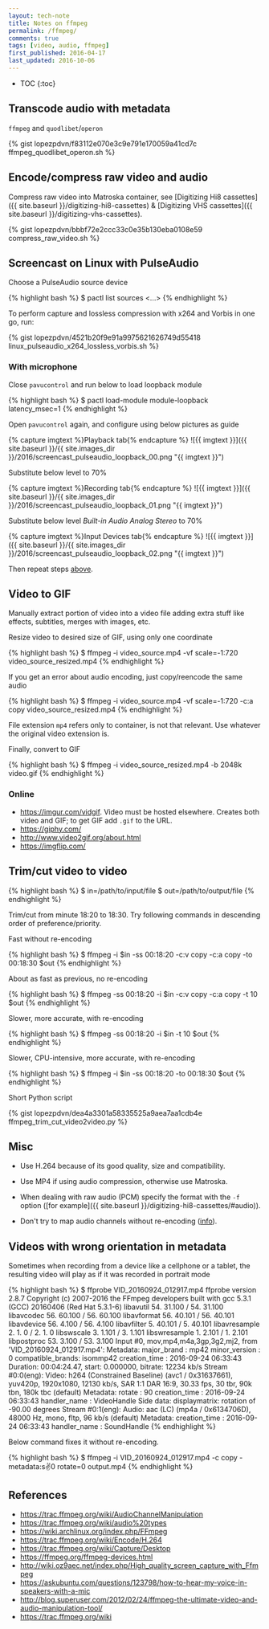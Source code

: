 ```yaml
---
layout: tech-note
title: Notes on ffmpeg
permalink: /ffmpeg/
comments: true
tags: [video, audio, ffmpeg]
first_published: 2016-04-17
last_updated: 2016-10-06
---
```


* TOC
{:toc}

## Transcode audio with metadata

`ffmpeg` and `quodlibet`/`operon`

{% gist lopezpdvn/f83112e070e3c9e791e170059a41cd7c ffmpeg_quodlibet_operon.sh %}

## Encode/compress raw video and audio

Compress raw video into Matroska container, see
[Digitizing Hi8 cassettes]({{ site.baseurl }}/digitizing-hi8-cassettes) &
[Digitizing VHS cassettes]({{ site.baseurl }}/digitizing-vhs-cassettes).

{% gist lopezpdvn/bbbf72e2ccc33c0e35b130eba0108e59 compress_raw_video.sh %}

## Screencast on Linux with PulseAudio

Choose a PulseAudio source device

{% highlight bash %}
$ pactl list sources
<...>
{% endhighlight %}

To perform capture and lossless compression with x264 and Vorbis in one go,
run:

{% gist lopezpdvn/4521b20f9e91a9975621626749d55418 linux_pulseaudio_x264_lossless_vorbis.sh %}

### With microphone

Close `pavucontrol` and run below to load loopback module

{% highlight bash %}
$ pactl load-module module-loopback latency_msec=1
{% endhighlight %}

Open `pavucontrol` again, and configure using below pictures as guide

{% capture imgtext %}Playback tab{% endcapture %}
![{{ imgtext }}]({{ site.baseurl }}/{{ site.images_dir }}/2016/screencast_pulseaudio_loopback_00.png "{{ imgtext }}")

Substitute below level to 70%

{% capture imgtext %}Recording tab{% endcapture %}
![{{ imgtext }}]({{ site.baseurl }}/{{ site.images_dir }}/2016/screencast_pulseaudio_loopback_01.png "{{ imgtext }}")

Substitute below level *Built-in Audio Analog Stereo* to 70%

{% capture imgtext %}Input Devices tab{% endcapture %}
![{{ imgtext }}]({{ site.baseurl }}/{{ site.images_dir }}/2016/screencast_pulseaudio_loopback_02.png "{{ imgtext }}")

Then repeat steps [above](#screencast-on-linux-with-pulseaudio).

## Video to GIF

Manually extract portion of video into a video file adding extra stuff like
effects, subtitles, merges with images, etc.

Resize video to desired size of GIF, using only one coordinate

{% highlight bash %}
$ ffmpeg -i video_source.mp4 -vf scale=-1:720 video_source_resized.mp4
{% endhighlight %}

If you get an error about audio encoding, just copy/reencode the same audio

{% highlight bash %}
$ ffmpeg -i video_source.mp4 -vf scale=-1:720 -c:a copy video_source_resized.mp4
{% endhighlight %}

File extension `mp4` refers only to container, is not that relevant. Use
whatever the original video extension is.

Finally, convert to GIF

{% highlight bash %}
$ ffmpeg -i video_source_resized.mp4 -b 2048k video.gif
{% endhighlight %}

### Online

- <https://imgur.com/vidgif>. Video must be hosted elsewhere. Creates both
  video and GIF; to get GIF add `.gif` to the URL.
- <https://giphy.com/>
- <http://www.video2gif.org/about.html>
- <https://imgflip.com/>

## Trim/cut video to video

{% highlight bash %}
$ in=/path/to/input/file
$ out=/path/to/output/file
{% endhighlight %}

Trim/cut from minute 18:20 to 18:30. Try following commands in descending order
of preference/priority.

Fast without re-encoding

{% highlight bash %}
$ ffmpeg -i $in -ss 00:18:20 -c:v copy -c:a copy -to 00:18:30 $out
{% endhighlight %}

About as fast as previous, no re-encoding

{% highlight bash %}
$ ffmpeg -ss 00:18:20 -i $in -c:v copy -c:a copy -t 10 $out
{% endhighlight %}

Slower, more accurate, with re-encoding

{% highlight bash %}
$ ffmpeg -ss 00:18:20 -i $in -t 10 $out
{% endhighlight %}

Slower, CPU-intensive, more accurate, with re-encoding

{% highlight bash %}
$ ffmpeg -i $in -ss 00:18:20 -to 00:18:30 $out
{% endhighlight %}

Short Python script

{% gist lopezpdvn/dea4a3301a58335525a9aea7aa1cdb4e ffmpeg_trim_cut_video2video.py %}

## Misc

- Use H.264 because of its good quality, size and compatibility.

- Use MP4 if using audio compression, otherwise use Matroska.

- When dealing with raw audio (PCM) specify the format with the `-f` option
  ([for example]({{ site.baseurl }}/digitizing-hi8-cassettes/#audio)).

- Don't try to map audio channels without re-encoding
  ([info](http://comments.gmane.org/gmane.comp.video.ffmpeg.user/53517)).

## Videos with wrong orientation in metadata

Sometimes when recording from a device like a cellphone or a tablet, the
resulting video will play as if it was recorded in portrait mode

{% highlight bash %}
$ ffprobe VID_20160924_012917.mp4
ffprobe version 2.8.7 Copyright (c) 2007-2016 the FFmpeg developers
  built with gcc 5.3.1 (GCC) 20160406 (Red Hat 5.3.1-6)
  libavutil      54. 31.100 / 54. 31.100
  libavcodec     56. 60.100 / 56. 60.100
  libavformat    56. 40.101 / 56. 40.101
  libavdevice    56.  4.100 / 56.  4.100
  libavfilter     5. 40.101 /  5. 40.101
  libavresample   2.  1.  0 /  2.  1.  0
  libswscale      3.  1.101 /  3.  1.101
  libswresample   1.  2.101 /  1.  2.101
  libpostproc    53.  3.100 / 53.  3.100
Input #0, mov,mp4,m4a,3gp,3g2,mj2, from 'VID_20160924_012917.mp4':
  Metadata:
    major_brand     : mp42
    minor_version   : 0
    compatible_brands: isommp42
    creation_time   : 2016-09-24 06:33:43
  Duration: 00:04:24.47, start: 0.000000, bitrate: 12234 kb/s
    Stream #0:0(eng): Video: h264 (Constrained Baseline) (avc1 / 0x31637661), yuv420p, 1920x1080, 12130 kb/s, SAR 1:1 DAR 16:9, 30.33 fps, 30 tbr, 90k tbn, 180k tbc (default)
    Metadata:
      rotate          : 90
      creation_time   : 2016-09-24 06:33:43
      handler_name    : VideoHandle
    Side data:
      displaymatrix: rotation of -90.00 degrees
    Stream #0:1(eng): Audio: aac (LC) (mp4a / 0x6134706D), 48000 Hz, mono, fltp, 96 kb/s (default)
    Metadata:
      creation_time   : 2016-09-24 06:33:43
      handler_name    : SoundHandle
{% endhighlight %}

Below command fixes it without re-encoding.

{% highlight bash %}
$ ffmpeg -i VID_20160924_012917.mp4  -c copy -metadata:s:v:0 rotate=0 output.mp4
{% endhighlight %}

## References

- <https://trac.ffmpeg.org/wiki/AudioChannelManipulation>
- <https://trac.ffmpeg.org/wiki/audio%20types>
- <https://wiki.archlinux.org/index.php/FFmpeg>
- <https://trac.ffmpeg.org/wiki/Encode/H.264>
- <https://trac.ffmpeg.org/wiki/Capture/Desktop>
- <https://ffmpeg.org/ffmpeg-devices.html>
- <http://wiki.oz9aec.net/index.php/High_quality_screen_capture_with_Ffmpeg>
- <https://askubuntu.com/questions/123798/how-to-hear-my-voice-in-speakers-with-a-mic>
- <http://blog.superuser.com/2012/02/24/ffmpeg-the-ultimate-video-and-audio-manipulation-tool/>
- <https://trac.ffmpeg.org/wiki>
